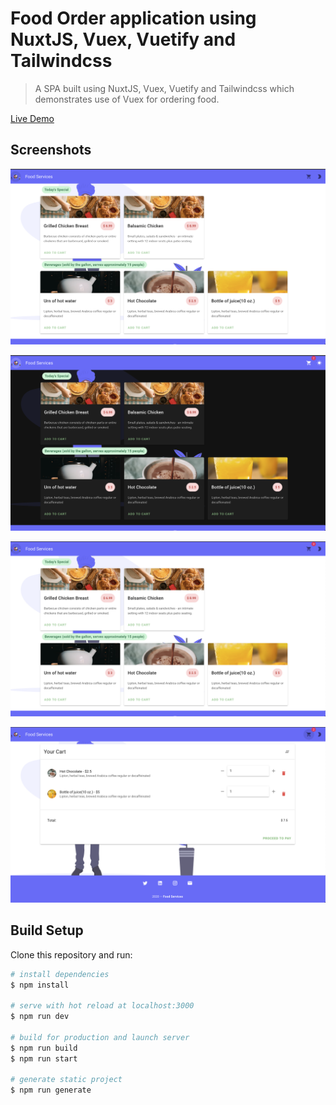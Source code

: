 # Food Order application using NuxtJS, Vuex, Vuetify and Tailwindcss

> A SPA built using NuxtJS, Vuex, Vuetify and Tailwindcss which demonstrates use of Vuex for ordering food.

[Live Demo](https://food-service-demo.netlify.app/)

## Screenshots

![Image of Home Page Light Theme](/static/main-light.png)

![Image of Home Page Dark Theme](/static/main-dark.png)

![Image of Home Page with items in cart](/static/main-light-items-in-cart.png)

![Image of Cart Page Light Theme](/static/cart-light.png)

## Build Setup

Clone this repository and run:

```bash
# install dependencies
$ npm install

# serve with hot reload at localhost:3000
$ npm run dev

# build for production and launch server
$ npm run build
$ npm run start

# generate static project
$ npm run generate
```